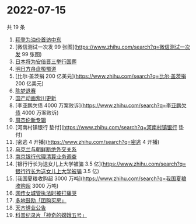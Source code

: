 # 2022-07-15

共 19 条

<!-- BEGIN ZHIHUSEARCH -->
<!-- 最后更新时间 Fri Jul 15 2022 12:54:15 GMT+0800 (China Standard Time) -->
1. [拜登为油价首访中东](https://www.zhihu.com/search?q=拜登为油价首访中东)
1. [微信测试一次发 99 张图](https://www.zhihu.com/search?q=微信测试一次发 99 张图)
1. [日本将为安倍晋三举行国葬](https://www.zhihu.com/search?q=日本将为安倍晋三举行国葬)
1. [明日方舟盘桓蜀道](https://www.zhihu.com/search?q=明日方舟盘桓蜀道)
1. [比尔·盖茨捐 200 亿美元](https://www.zhihu.com/search?q=比尔·盖茨捐 200 亿美元)
1. [陈梦退赛](https://www.zhihu.com/search?q=陈梦退赛)
1. [国产动画紫川更新](https://www.zhihu.com/search?q=国产动画紫川更新)
1. [李亚鹏欠债 4000 万案败诉](https://www.zhihu.com/search?q=李亚鹏欠债 4000 万案败诉)
1. [周杰伦新专辑](https://www.zhihu.com/search?q=周杰伦新专辑)
1. [河南村镇银行 垫付](https://www.zhihu.com/search?q=河南村镇银行 垫付)
1. [密逃 4 开播](https://www.zhihu.com/search?q=密逃 4 开播)
1. [乌克兰与朝鲜断绝外交关系](https://www.zhihu.com/search?q=乌克兰与朝鲜断绝外交关系)
1. [南京银行代理清算业务调查](https://www.zhihu.com/search?q=南京银行代理清算业务调查)
1. [银行行长为送女儿上大学被骗 3.5 亿](https://www.zhihu.com/search?q=银行行长为送女儿上大学被骗 3.5 亿)
1. [我国夏粮收购超 3000 万吨](https://www.zhihu.com/search?q=我国夏粮收购超 3000 万吨)
1. [网传女城管执法时被打痛哭](https://www.zhihu.com/search?q=网传女城管执法时被打痛哭)
1. [多地鼓励「团购买房」](https://www.zhihu.com/search?q=多地鼓励「团购买房」)
1. [天齐锂业公告](https://www.zhihu.com/search?q=天齐锂业公告)
1. [科普纪录片「神奇的嫦娥五号」](https://www.zhihu.com/search?q=科普纪录片「神奇的嫦娥五号」)
<!-- END ZHIHUSEARCH -->
